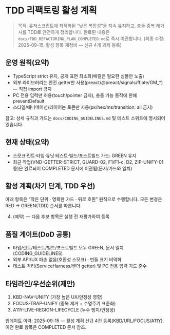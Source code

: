 # TDD 리팩토링 활성 계획

> 목적: 유저스크립트에 최적화된 “낮은 복잡성”을 지속 유지하고,
> 충돌·중복·레거시를 TDD로 안전하게 정리합니다. 완료된 내용은
> `docs/TDD_REFACTORING_PLAN_COMPLETED.md`로 즉시 이관합니다. (최종 수정:
> 2025-09-15, 활성 항목 재정비 — 신규 4개 과제 등록)

## 운영 원칙(요약)

- TypeScript strict 유지, 공개 표면 최소화(배럴은 필요한 심볼만 노출)
- 외부 라이브러리는 안전 getter만 사용(preact/@preact/signals/fflate/GM\_\*) —
  직접 import 금지
- PC 전용 입력만 허용(touch/pointer 금지), 충돌 가능 동작에 한해 preventDefault
- 스타일/애니메이션/레이어는 토큰만 사용(px/hex/ms/transition: all 금지)

참고: 상세 규칙과 가드는 `docs/CODING_GUIDELINES.md` 및 테스트 스위트에 명시되어
있습니다.

## 현재 상태(요약)

- 스모크·린트·타입·유닛 테스트·빌드/포스트빌드 가드: GREEN 유지
- 최근 작업(VND-GETTER-STRICT, GUARD-02, F1/F1-c, D2, ZIP-UNIFY-01 등)은
  완료되어 COMPLETED 문서에 이관됨(문서/가드와 일치)

## 활성 계획(차기 단계, TDD 우선)

아래 항목은 “작은 단위 · 명확한 가드 · 뒤로 호환” 원칙으로 수행합니다. 모든
변경은 RED → GREEN(TDD) 순서를 따릅니다.

4. (예약) — 다음 후보 항목은 실행 전 재평가하여 등록

## 품질 게이트(DoD 공통)

- 타입/린트/테스트/빌드/포스트빌드 모두 GREEN, 문서 일치(CODING_GUIDELINES)
- 외부 API/UX 파손 없음(호환성 스모크) · 번들 크기 비악화
- 테스트 격리(ServiceHarness/벤더 getter) 및 PC 전용 입력 가드 준수

## 타임라인/우선순위(제안)

1. KBD-NAV-UNIFY (가장 높은 UX/안정성 영향)
2. FOCUS-TRAP-UNIFY (중복 제거 + 수명주기 표준화)
3. A11Y-LIVE-REGION-LIFECYCLE (누수 방지/안정성)

업데이트 이력: 2025-09-15 — 활성 계획 신규 4건 등록(KBD/URL/FOCUS/A11Y). 이전
완료 항목은 COMPLETED 문서 참조.
